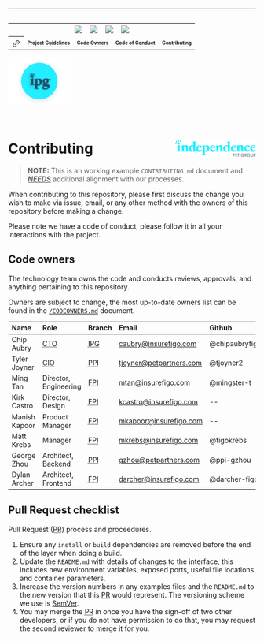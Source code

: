<hr />

<table align="right"><tr>
<td colspan="5" align="center" valign="bottom"><sub><img src="https://img.shields.io/travis/npm/npm/latest.svg?style=flat-square" /> &nbsp; &nbsp; <img src="https://img.shields.io/npm/v/npm.svg?style=flat-square" /> &nbsp; &nbsp; <img src="https://img.shields.io/badge/PRs-welcome-brightgreen.svg?style=flat-square" /> &nbsp; &nbsp; <img src="https://img.shields.io/badge/license-MIT-blue.svg?style=flat-square" /></sub></td>
</tr><tr>
<th align="center" valign="center"><img alt="Links" valign="middle" src="../img/icon-link.svg" width="18" /></th>
<td align="center" valign="center"><a href="/docs/README.md"><sup><sub><strong>Project Guidelines</strong></sub></sup></a></td>
<td align="center" valign="center"><a href="./CODEOWNER.md"><sup><sub><strong>Code Owners</strong></sub></sup></a></td>
<td align="center" valign="center"><a href="./CODE_OF_CONDUCT.md"><sup><sub><strong>Code of Conduct</strong></sub></sup></a></td>
<td align="center" valign="center"><a href="./CONTRIBUTING.md"><sup><sub><strong>Contributing</strong></sub></sup></a></td>
</tr></table>

<img src="../img/logo.svg" alt="Logo of the project" width="128">

<p>&nbsp;</p>

# Contributing[<img valign="middle" align="right" src="../img/logo.lg.svg" width="164">](https://www.independencepetgroup.com/)

<!-- TODO: align to our processes -->
> **NOTE:** This is an working example `CONTRIBUTING.md` document and _**<u>NEEDS</u>**_ additional alignment with our processes.

When contributing to this repository, please first discuss the change you wish to make via issue, email, or any other method with the owners of this repository before making a change.

Please note we have a code of conduct, please follow it in all your interactions with the project.

## Code owners

The technology team owns the code and conducts reviews, approvals, and anything pertaining to this repository.

Owners are subject to change, the most up-to-date owners list can be found in the [`/CODEOWNERS.md`](/CODEOWNERS.md) document.

| Name          | Role                                         | Branch                                   | Email                   | Github         |
| :------------ | :------------------------------------------- | :--------------------------------------- | :---------------------- | :------------- |
| Chip Aubry    | <abbr title="Chief Technology Officer ">CTO  | <abbr title="Independence Pet Group">IPG | caubry@insurefigo.com   | @chipaubryfigo |
| Tyler Joyner    | <abbr title="Chief Information Officer ">CIO | <abbr title="Pet Partners">PPI           | tjoyner@petpartners.com | @tjoyner2      |
| Ming Tan      | Director, Engineering                        | <abbr title="Figo Pet Insurance">FPI     | mtan@insurefigo.com     | @mingster-t    |
| Kirk Castro   | Director, Design                             | <abbr title="Figo Pet Insurance">FPI     | kcastro@insurefigo.com  | --             |
| Manish Kapoor | Product Manager                              | <abbr title="Figo Pet Insurance">FPI     | mkapoor@insurefigo.com  | --             |
| Matt Krebs    | Manager                                      | <abbr title="Figo Pet Insurance">FPI     | mkrebs@insurefigo.com   | @figokrebs     |
| George Zhou   | Architect, Backend                           | <abbr title="Pet Partners">PPI           | gzhou@petpartners.com   | @ppi-gzhou     |
| Dylan Archer  | Architect, Frontend                          | <abbr title="Figo Pet Insurance">FPI     | darcher@insurefigo.com  | @darcher-figo  |

## Pull Request checklist

Pull Request (<abbr title="Pull Request">PR</abbr>) process and proceedures.

1. Ensure any `install` or `build` dependencies are removed before the end of the layer when doing a build.
2. Update the `README.md` with details of changes to the interface, this includes new environment variables, exposed ports, useful file locations and container parameters.
3. Increase the version numbers in any examples files and the `README.md` to the new version that this <abbr title="Pull Request">PR</abbr> would represent. The versioning scheme we use is [SemVer](https://semver.org/).
4. You may merge the <abbr title="Pull Request">PR</abbr> in once you have the sign-off of two other developers, or if you do not have permission to do that, you may request the second reviewer to merge it for you.